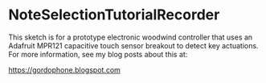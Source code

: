 # NoteSelectionTutorialRecorder

This sketch is for a prototype electronic woodwind controller that
uses an Adafruit MPR121 capacitive touch sensor breakout to
detect key actuations. For more information, see my blog posts
about this at:

https://gordophone.blogspot.com
